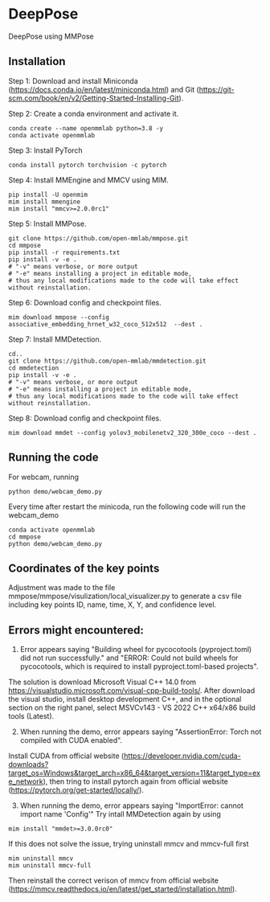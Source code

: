 # DeepPose
DeepPose using MMPose
## Installation

Step 1: Download and install Miniconda (https://docs.conda.io/en/latest/miniconda.html) and Git (https://git-scm.com/book/en/v2/Getting-Started-Installing-Git).

Step 2: Create a conda environment and activate it.
```shell
conda create --name openmmlab python=3.8 -y
conda activate openmmlab
```

Step 3: Install PyTorch
```shell
conda install pytorch torchvision -c pytorch
```

Step 4: Install MMEngine and MMCV using MIM.
```shell
pip install -U openmim
mim install mmengine
mim install "mmcv>=2.0.0rc1"
```

Step 5: Install MMPose.
```shell
git clone https://github.com/open-mmlab/mmpose.git
cd mmpose
pip install -r requirements.txt
pip install -v -e .
# "-v" means verbose, or more output
# "-e" means installing a project in editable mode,
# thus any local modifications made to the code will take effect without reinstallation.
```

Step 6: Download config and checkpoint files.
```shell
mim download mmpose --config associative_embedding_hrnet_w32_coco_512x512  --dest .
```

Step 7: Install MMDetection.
```shell
cd..
git clone https://github.com/open-mmlab/mmdetection.git
cd mmdetection
pip install -v -e .
# "-v" means verbose, or more output
# "-e" means installing a project in editable mode,
# thus any local modifications made to the code will take effect without reinstallation.
```

Step 8: Download config and checkpoint files.
```shell
mim download mmdet --config yolov3_mobilenetv2_320_300e_coco --dest .
```

## Running the code

For webcam, running 
```shell
python demo/webcam_demo.py
```
Every time after restart the minicoda, run the following code will run the webcam_demo
```shell
conda activate openmmlab
cd mmpose
python demo/webcam_demo.py
```

## Coordinates of the key points

Adjustment was made to the file mmpose/mmpose/visulization/local_visualizer.py to generate a csv file including key points ID, name, time, X, Y, and confidence level.

## Errors might encountered:

1. Error appears saying "Building wheel for pycocotools (pyproject.toml) did not run successfully." and "ERROR: Could not build wheels for pycocotools, which is required to install pyproject.toml-based projects". 

The solution is download Microsoft Visual C++ 14.0 from https://visualstudio.microsoft.com/visual-cpp-build-tools/. After download the visual studio, install desktop development C++, and in the optional section on the right panel, select MSVCv143 - VS 2022 C++ x64/x86 build tools (Latest).

2. When running the demo, error appears saying "AssertionError: Torch not compiled with CUDA enabled".

Install CUDA from official website (https://developer.nvidia.com/cuda-downloads?target_os=Windows&target_arch=x86_64&target_version=11&target_type=exe_network), then tring to install pytorch again from official website (https://pytorch.org/get-started/locally/).

3. When running the demo, error appears saying "ImportError: cannot import name 'Config'"
Try intall MMDetection again by using
```shell
mim install "mmdet>=3.0.0rc0"
```
If this does not solve the issue, trying uninstall mmcv and mmcv-full first
```shell
mim uninstall mmcv
mim uninstall mmcv-full
```
Then reinstall the correct verison of mmcv from official website (https://mmcv.readthedocs.io/en/latest/get_started/installation.html).
